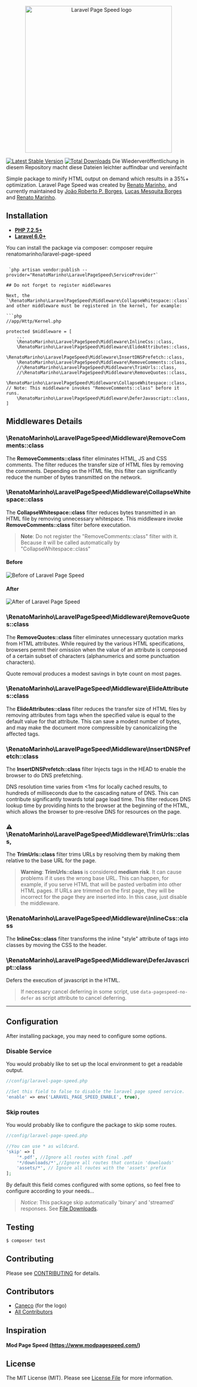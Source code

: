 <p align="center">
    <img width="400" src="https://raw.githubusercontent.com/renatomarinho/laravel-page-speed/master/art/logo.png" alt="Laravel Page Speed logo" />
</p>

<a href="https://packagist.org/packages/renatomarinho/laravel-page-speed"><img src="https://poser.pugx.org/renatomarinho/laravel-page-speed/version" alt="Latest Stable Version"></a>
<a href="https://packagist.org/packages/renatomarinho/laravel-page-speed"><img src="https://poser.pugx.org/renatomarinho/laravel-page-speed/downloads" alt="Total Downloads"></a>
Die Wiederveröffentlichung in diesem Repository macht diese Dateien leichter auffindbar und vereinfacht 

Simple package to minify HTML output on demand which results in a 35%+ optimization. Laravel Page Speed was created by [Renato Marinho][link-author], and currently maintained by [João Roberto P. Borges][link-maintainer], [Lucas Mesquita Borges][link-maintainer-2] and [Renato Marinho][link-author].

## Installation

- **[PHP 7.2.5+](https://php.net/releases/)**
- **[Laravel 6.0+](https://github.com/laravel/laravel)**

You can install the package via composer:
composer require renatomarinho/laravel-page-speed
```

 `php artisan vendor:publish --provider="RenatoMarinho\LaravelPageSpeed\ServiceProvider"`

## Do not forget to register middlewares

Next, the `\RenatoMarinho\LaravelPageSpeed\Middleware\CollapseWhitespace::class` and other middleware must be registered in the kernel, for example:

```php
//app/Http/Kernel.php

protected $middleware = [
    ...
    \RenatoMarinho\LaravelPageSpeed\Middleware\InlineCss::class,
    \RenatoMarinho\LaravelPageSpeed\Middleware\ElideAttributes::class,
    \RenatoMarinho\LaravelPageSpeed\Middleware\InsertDNSPrefetch::class,
    \RenatoMarinho\LaravelPageSpeed\Middleware\RemoveComments::class,
    //\RenatoMarinho\LaravelPageSpeed\Middleware\TrimUrls::class, 
    //\RenatoMarinho\LaravelPageSpeed\Middleware\RemoveQuotes::class,
    \RenatoMarinho\LaravelPageSpeed\Middleware\CollapseWhitespace::class, // Note: This middleware invokes "RemoveComments::class" before it runs.
    \RenatoMarinho\LaravelPageSpeed\Middleware\DeferJavascript::class,
]
```

## Middlewares Details

### \RenatoMarinho\LaravelPageSpeed\Middleware\RemoveComments::class

The **RemoveComments::class** filter eliminates HTML, JS and CSS comments.
The filter reduces the transfer size of HTML files by removing the comments. Depending on the HTML file, this filter can significantly reduce the number of bytes transmitted on the network.

### \RenatoMarinho\LaravelPageSpeed\Middleware\CollapseWhitespace::class

The **CollapseWhitespace::class** filter reduces bytes transmitted in an HTML file by removing unnecessary whitespace.
This middleware invoke **RemoveComments::class** filter before executation.

> **Note**: Do not register the "RemoveComments::class" filter with it. Because it will be called automatically by "CollapseWhitespace::class"

#### Before

![Before of Laravel Page Speed][link-before]

#### After

![After of Laravel Page Speed][link-after]

### \RenatoMarinho\LaravelPageSpeed\Middleware\RemoveQuotes::class

The **RemoveQuotes::class** filter eliminates unnecessary quotation marks from HTML attributes. While required by the various HTML specifications, browsers permit their omission when the value of an attribute is composed of a certain subset of characters (alphanumerics and some punctuation characters).

Quote removal produces a modest savings in byte count on most pages.

### \RenatoMarinho\LaravelPageSpeed\Middleware\ElideAttributes::class

The **ElideAttributes::class** filter reduces the transfer size of HTML files by removing attributes from tags when the specified value is equal to the default value for that attribute. This can save a modest number of bytes, and may make the document more compressible by canonicalizing the affected tags.

### \RenatoMarinho\LaravelPageSpeed\Middleware\InsertDNSPrefetch::class

The **InsertDNSPrefetch::class** filter Injects <link rel="dns-prefetch" href="//www.example.com"> tags in the HEAD to enable the browser to do DNS prefetching.

DNS resolution time varies from <1ms for locally cached results, to hundreds of milliseconds due to the cascading nature of DNS. This can contribute significantly towards total page load time. This filter reduces DNS lookup time by providing hints to the browser at the beginning of the HTML, which allows the browser to pre-resolve DNS for resources on the page.

 ### ⚠️ \RenatoMarinho\LaravelPageSpeed\Middleware\TrimUrls::class,

The **TrimUrls::class** filter trims URLs by resolving them by making them relative to the base URL for the page.

> **Warning**: **TrimUrls::class** is considered **medium risk**. It can cause problems if it uses the wrong base URL. This can happen, for example, if you serve HTML that will be pasted verbatim into other HTML pages. If URLs are trimmed on the first page, they will be incorrect for the page they are inserted into. In this case, just disable the middleware.

### \RenatoMarinho\LaravelPageSpeed\Middleware\InlineCss::class

The **InlineCss::class** filter transforms the inline "style" attribute of tags into classes by moving the CSS to the header.

### \RenatoMarinho\LaravelPageSpeed\Middleware\DeferJavascript::class

Defers the execution of javascript in the HTML.

> If necessary cancel deferring in some script, use `data-pagespeed-no-defer` as script attribute to cancel deferring.

<hr>

## Configuration

After installing package, you may need to configure some options.

### Disable Service

You would probably like to set up the local environment to get a readable output.

```php
//config/laravel-page-speed.php

//Set this field to false to disable the laravel page speed service.
'enable' => env('LARAVEL_PAGE_SPEED_ENABLE', true),
```
### Skip routes

You would probably like to configure the package to skip some routes.

```php
//config/laravel-page-speed.php

//You can use * as wildcard.
'skip' => [
    '*.pdf', //Ignore all routes with final .pdf
    '*/downloads/*',//Ignore all routes that contain 'downloads'
    'assets/*', // Ignore all routes with the 'assets' prefix
];
```

By default this field comes configured with some options, so feel free to configure according to your needs...

> *Notice*: This package skip automatically 'binary' and 'streamed' responses. See [File Downloads][link-file-download].

## Testing

```sh
$ composer test
```

## Contributing

Please see [CONTRIBUTING](CONTRIBUTING.md) for details.

## Contributors

- [Caneco](https://twitter.com/caneco) (for the logo)
- [All Contributors][link-contributors]

## Inspiration

#### Mod Page Speed (https://www.modpagespeed.com/)

## License

The MIT License (MIT). Please see [License File](LICENSE.md) for more information.

[link-before]: https://i.imgur.com/cN3MWYh.png
[link-after]: https://i.imgur.com/IKWKLkL.png
[link-author]: https://github.com/renatomarinho
[link-maintainer]: https://github.com/joaorobertopb
[link-maintainer-2]: https://github.com/lucasMesquitaBorges
[link-contributors]: ../../contributors
[link-file-download]: https://laravel.com/docs/6.0/responses#file-downloads
[link-package-discovery]: https://laravel.com/docs/6.0/packages#package-discovery
